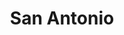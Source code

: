---
title: "San Antonio"
url: /presidente-franco/san-antonio-coronel-panchito-lopez/
shop: general
---